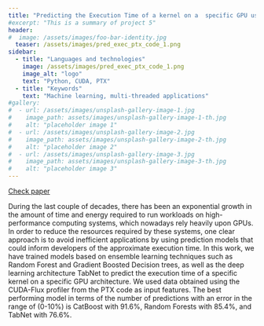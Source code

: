 ```yaml
---
title: "Predicting the Execution Time of a kernel on a  specific GPU using PTX code"
#excerpt: "This is a summary of project 5"
header:
#  image: /assets/images/foo-bar-identity.jpg
  teaser: /assets/images/pred_exec_ptx_code_1.png
sidebar:
  - title: "Languages and technologies"
    image: /assets/images/pred_exec_ptx_code_1.png
    image_alt: "logo"
    text: "Python, CUDA, PTX"
  - title: "Keywords"
    text: "Machine learning, multi-threaded applications"
#gallery:
#  - url: /assets/images/unsplash-gallery-image-1.jpg
#    image_path: assets/images/unsplash-gallery-image-1-th.jpg
#    alt: "placeholder image 1"
#  - url: /assets/images/unsplash-gallery-image-2.jpg
#    image_path: assets/images/unsplash-gallery-image-2-th.jpg
#    alt: "placeholder image 2"
#  - url: /assets/images/unsplash-gallery-image-3.jpg
#    image_path: assets/images/unsplash-gallery-image-3-th.jpg
#    alt: "placeholder image 3"
---
```


[Check paper](https://roldanjrgl.github.io/files/green_investing_using_alternative_data_sources.pdf)

During the last couple of decades, there has been an exponential growth in the amount of time and energy required to run workloads on high-performance computing systems, which nowadays rely heavily upon GPUs. In order to reduce the resources required by these systems, one clear approach is to avoid inefficient applications by using prediction models that could inform developers of the approximate execution time. In this work, we have trained models based on ensemble learning techniques such as Random Forest and Gradient Boosted Decision trees, as well as the deep learning architecture TabNet to predict the execution time of a specific kernel on a specific GPU architecture. We used data obtained using the CUDA-Flux profiler from the PTX code as input features. The best performing model in terms of the number of predictions with an error in the range of (0-10%) is CatBoost with 91.6%, Random Forests with 85.4%, and TabNet with 76.6%.
